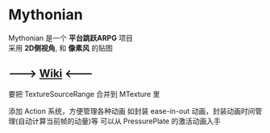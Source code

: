 # Mythonian

Mythonian 是一个 **平台跳跃ARPG** 项目  
采用 **2D侧视角**, 和 **像素风** 的贴图

## ---> [Wiki](https://github.com/MythoniaTeam/Mythonian-Wiki/wiki) <---


要把 TextureSourceRange 合并到 MTexture 里

添加 Action 系统，方便管理各种动画
如封装 ease-in-out 动画，封装动画时间管理(自动计算当前帧的动量)等
可以从 PressurePlate 的激活动画入手